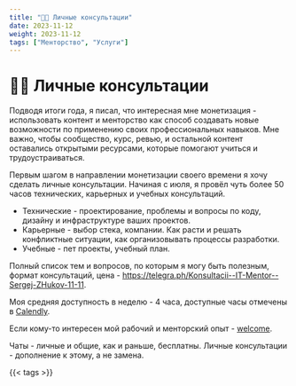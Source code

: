 ```yaml
---
title: "👨‍💻 Личные консультации"
date: 2023-11-12
weight: 2023-11-12
tags: ["Менторство", "Услуги"]
---
```


# 👨‍💻 Личные консультации

Подводя итоги года, я писал, что интересная мне монетизация - использовать контент и менторство как способ создавать новые возможности по применению своих профессиональных навыков. Мне важно, чтобы сообщество, курс, ревью, и остальной контент оставались открытыми ресурсами, которые помогают учиться и трудоустраиваться.

Первым шагом в направлении монетизации своего времени я хочу сделать личные консультации. Начиная с июля, я провёл чуть более 50 часов технических, карьерных и учебных консультаций.

- Технические - проектирование, проблемы и вопросы по коду, дизайну и инфраструктуре ваших проектов.
- Карьерные - выбор стека, компании. Как расти и решать конфликтные ситуации, как организовывать процессы разработки.
- Учебные - пет проекты, учебный план.

Полный список тем и вопросов, по которым я могу быть полезным, формат консультаций, цена - https://telegra.ph/Konsultacii--IT-Mentor--Sergej-ZHukov-11-11.

Моя средняя доступность в неделю - 4 часа, доступные часы отмечены в [Calendly](https://calendly.com/sergey_zhukov_consulting/).

Если кому-то интересен мой рабочий и менторский опыт - [welcome](https://telegra.ph/Konsultacii--IT-Mentor--Sergej-ZHukov-11-11).

Чаты - личные и общие, как и раньше, бесплатны. Личные консультации - дополнение к этому, а не замена.

{{< tags >}}